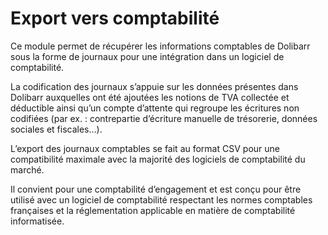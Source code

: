 Export vers comptabilité
========================

Ce module permet de récupérer les informations comptables de Dolibarr sous la forme de journaux pour une intégration dans un logiciel de comptabilité.

La codification des journaux s’appuie sur les données présentes dans Dolibarr auxquelles ont été ajoutées les notions de TVA collectée et déductible ainsi qu’un compte d’attente qui regroupe les écritures non codifiées (par ex. : contrepartie d’écriture manuelle de trésorerie, données sociales et fiscales…).

L’export des journaux comptables se fait au format CSV pour une compatibilité maximale avec la majorité des logiciels de comptabilité du marché.

Il convient pour une comptabilité d’engagement et est conçu pour être utilisé avec un logiciel de comptabilité respectant les normes comptables françaises et la réglementation applicable en matière de comptabilité informatisée.
